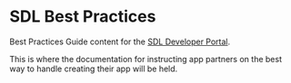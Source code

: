 # SDL Best Practices
Best Practices Guide content for the [SDL Developer Portal](https://smartdevicelink.com/en/guides/best-practice-guide/overview/).

This is where the documentation for instructing app partners on the best way to handle creating their app will be held.
